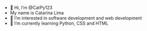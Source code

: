 - 👋 Hi, I’m @CatPy123
- My name is Catarina Lima
- 👀 I’m interested in software development and web development
- 🌱 I’m currently learning Python, CSS and HTML
